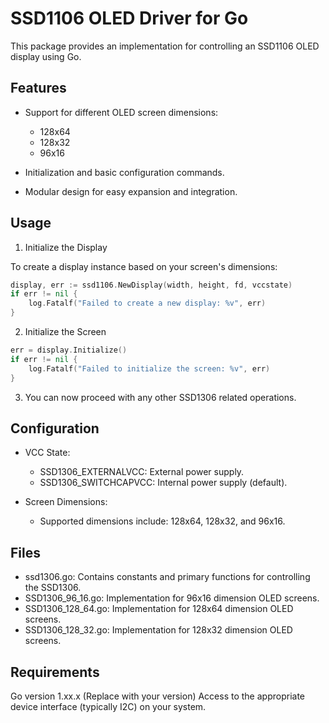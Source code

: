 # SSD1106 OLED Driver for Go

This package provides an implementation for controlling an SSD1106 OLED display using Go.

## Features
- Support for different OLED screen dimensions:
    - 128x64
    - 128x32
    - 96x16

- Initialization and basic configuration commands.
- Modular design for easy expansion and integration.

## Usage

1) Initialize the Display

To create a display instance based on your screen's dimensions:
```go
display, err := ssd1106.NewDisplay(width, height, fd, vccstate)
if err != nil {
    log.Fatalf("Failed to create a new display: %v", err)
}
```

2) Initialize the Screen
```go
err = display.Initialize()
if err != nil {
    log.Fatalf("Failed to initialize the screen: %v", err)
}
```

3) You can now proceed with any other SSD1306 related operations.

## Configuration

- VCC State:
    - SSD1306_EXTERNALVCC: External power supply.
    - SSD1306_SWITCHCAPVCC: Internal power supply (default).

- Screen Dimensions:
    - Supported dimensions include: 128x64, 128x32, and 96x16.

## Files
- ssd1306.go: Contains constants and primary functions for controlling the SSD1306.
- SSD1306_96_16.go: Implementation for 96x16 dimension OLED screens.
- SSD1306_128_64.go: Implementation for 128x64 dimension OLED screens.
- SSD1306_128_32.go: Implementation for 128x32 dimension OLED screens.

## Requirements
Go version 1.xx.x (Replace with your version)
Access to the appropriate device interface (typically I2C) on your system.
